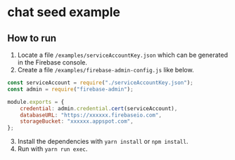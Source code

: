 # chat seed example

## How to run

1. Locate a file `/examples/serviceAccountKey.json` which can be generated in the Firebase console.
2. Create a file `/examples/firebase-admin-config.js` like below.

```javascript
const serviceAccount = require("./serviceAccountKey.json");
const admin = require("firebase-admin");

module.exports = {
    credential: admin.credential.cert(serviceAccount),
    databaseURL: "https://xxxxxx.firebaseio.com",
    storageBucket: "xxxxxx.appspot.com",
};
```

3. Install the dependencies with `yarn install` or `npm install`.
4. Run with `yarn run exec`.
